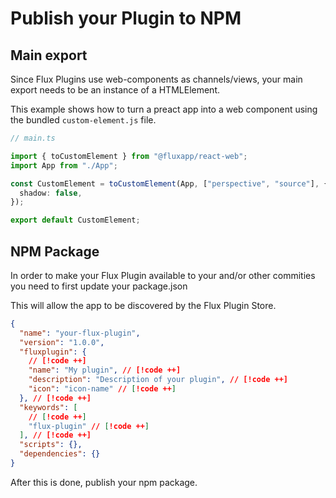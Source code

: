 # Publish your Plugin to NPM

## Main export

Since Flux Plugins use web-components as channels/views, your main export needs to be an instance of a HTMLElement.

This example shows how to turn a preact app into a web component using the bundled `custom-element.js` file.

```ts
// main.ts

import { toCustomElement } from "@fluxapp/react-web";
import App from "./App";

const CustomElement = toCustomElement(App, ["perspective", "source"], {
  shadow: false,
});

export default CustomElement;
```

## NPM Package

In order to make your Flux Plugin available to your and/or other commities you need to first update your package.json

This will allow the app to be discovered by the Flux Plugin Store.

```json
{
  "name": "your-flux-plugin",
  "version": "1.0.0",
  "fluxplugin": {
    // [!code ++]
    "name": "My plugin", // [!code ++]
    "description": "Description of your plugin", // [!code ++]
    "icon": "icon-name" // [!code ++]
  }, // [!code ++]
  "keywords": [
    // [!code ++]
    "flux-plugin" // [!code ++]
  ], // [!code ++]
  "scripts": {},
  "dependencies": {}
}
```

After this is done, publish your npm package.
